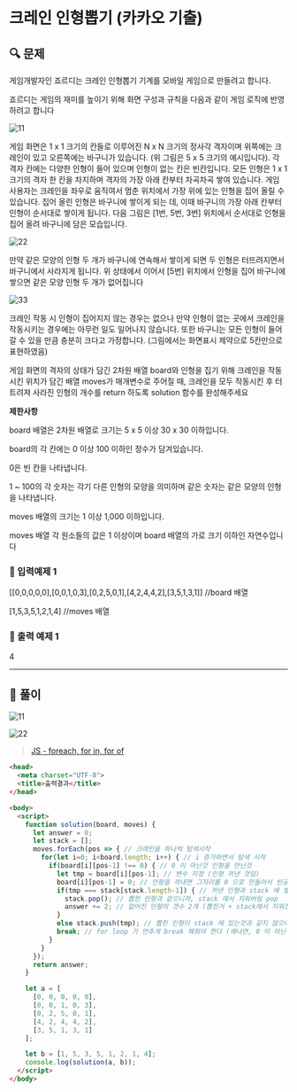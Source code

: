 # 크레인 인형뽑기 (카카오 기출)

##  🔍 문제 
게임개발자인 죠르디는 크레인 인형뽑기 기계를 모바일 게임으로 만들려고 합니다.  

죠르디는  게임의  재미를  높이기  위해  화면  구성과  규칙을  다음과  같이  게임  로직에  반영하려고 합니다

![11](https://user-images.githubusercontent.com/28912774/118055727-9ed9ca80-b3c3-11eb-9bed-687426098a00.png)

게임  화면은  1  x  1  크기의  칸들로  이루어진  N  x  N  크기의  정사각  격자이며  위쪽에는  크레인이  있고  오른쪽에는  바구니가  있습니다.  (위  그림은  5  x  5  크기의  예시입니다).  각  격자  칸에는 다양한 인형이 들어 있으며 인형이 없는 칸은 빈칸입니다. 모든 인형은 1 x 1 크기의 격자 한  칸을  차지하며  격자의  가장  아래  칸부터  차곡차곡  쌓여  있습니다.  게임 사용자는 크레인을 좌우로 움직여서  멈춘  위치에서  가장  위에  있는 인형을 집어 올릴 수  있습니다.  집어  올린  인형은  바구니에  쌓이게  되는  데,  이때  바구니의  가장  아래  칸부터  인형이  순서대로  쌓이게  됩니다.  다음  그림은  [1번,  5번,  3번]  위치에서  순서대로  인형을  집어  올려  바구니에  담은  모습입니다.

![22](https://user-images.githubusercontent.com/28912774/118055735-a1d4bb00-b3c3-11eb-961a-8346aa7fac40.png)

만약 같은 모양의 인형 두 개가 바구니에 연속해서 쌓이게 되면 두 인형은 터뜨려지면서 바구니에서  사라지게  됩니다.  위  상태에서  이어서  [5번]  위치에서  인형을  집어  바구니에  쌓으면 같은 모양 인형 두 개가 없어집니다

![33](https://user-images.githubusercontent.com/28912774/118055746-a305e800-b3c3-11eb-8ccd-e41eda0703b0.png)


크레인 작동 시 인형이 집어지지 않는 경우는 없으나 만약 인형이 없는 곳에서 크레인을 작동시키는 경우에는 아무런 일도  일어나지  않습니다. 또한  바구니는  모든  인형이 들어갈 수  있을 만큼 충분히 크다고 가정합니다. (그림에서는 화면표시 제약으로 5칸만으로 표현하였음)

게임 화면의 격자의 상태가 담긴 2차원 배열 board와 인형을 집기 위해 크레인을 작동시킨 위치가 담긴 배열 moves가 매개변수로  주어질  때, 크레인을 모두 작동시킨  후 터트려져 사라진 인형의 개수를 return 하도록 solution 함수를 완성해주세요


**제한사항**

board 배열은 2차원 배열로 크기는 5 x 5 이상 30 x 30 이하입니다.  

board의 각 칸에는 0 이상 100 이하인 정수가 담겨있습니다.  

0은 빈 칸을 나타냅니다.  

1 ~ 100의 각 숫자는 각기 다른 인형의 모양을 의미하며 같은 숫자는 같은 모양의 인형을 나타냅니다.  

moves 배열의 크기는 1 이상 1,000 이하입니다.  

moves 배열 각 원소들의 값은 1 이상이며 board 배열의 가로 크기 이하인 자연수입니다


### 🔹 입력예제 1
[[0,0,0,0,0],[0,0,1,0,3],[0,2,5,0,1],[4,2,4,4,2],[3,5,1,3,1]] //board 배열  

[1,5,3,5,1,2,1,4] //moves 배열

### 🔹 출력 예제 1
4


----

##  📌 풀이

![11](https://user-images.githubusercontent.com/28912774/118061939-e9157880-b3d0-11eb-8f8b-def14219a899.jpg)


![22](https://user-images.githubusercontent.com/28912774/118061942-ea46a580-b3d0-11eb-8be7-d26808fb6439.jpg)

> [JS - foreach, for in, for of](https://dydals5678.tistory.com/66)

```html
<head>
  <meta charset="UTF-8">
  <title>출력결과</title>
</head>

<body>
  <script>
    function solution(board, moves) {
      let answer = 0;
      let stack = [];
      moves.forEach(pos => { // 크래인을 하나씩 탐색시작
        for(let i=0; i<board.length; i++) { // i 증가하면서 탐색 시작
          if(board[i][pos-1] !== 0) { // 0 이 아닌것 인형을 만난것
            let tmp = board[i][pos-1]; // 변수 지정 (인형 꺼낸 것임)
            board[i][pos-1] = 0; // 인형을 꺼내면 그자리를 0 으로 만들어서 빈공간 만들기
            if(tmp === stack[stack.length-1]) { // 꺼낸 인형과 stack 에 쌓인 최고 높이 (index 번호) 와 같을 경우
              stack.pop(); // 뽑힌 인형과 같으니까, stack 에서 지워버림 pop
              answer += 2; // 없어진 인형의 갯수 2개 (뽑힌거 + stack에서 지워진거) answer 에 누적
            }
            else stack.push(tmp); // 뽑힌 인형이 stack 에 있는것과 같지 않으니까 그 대로 stack 에 누적 시킴
            break; // for loop 가 먼추게 break 해줘야 한다 (왜냐면, 0 이 아닌 true 인 값인 것을 더 꺼내니까 위 있는 하나만 꺼내기 위해서 for loop break)
          }
        }
      });
      return answer;
    }

    let a = [
      [0, 0, 0, 0, 0],
      [0, 0, 1, 0, 3],
      [0, 2, 5, 0, 1],
      [4, 2, 4, 4, 2],
      [3, 5, 1, 3, 1]
    ];

    let b = [1, 5, 3, 5, 1, 2, 1, 4];
    console.log(solution(a, b));
  </script>
</body>
```
